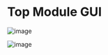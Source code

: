 # Top Module GUI

![image](https://github.com/AhmedBakrXI/Design-and-Analysis-of-Algorithm-Project/assets/114930002/88ca308f-1675-4ca2-8190-2691fc684b48)

![image](https://github.com/AhmedBakrXI/Design-and-Analysis-of-Algorithm-Project/assets/114930002/c6ae41d3-416e-45c4-9853-957094582a6a)

